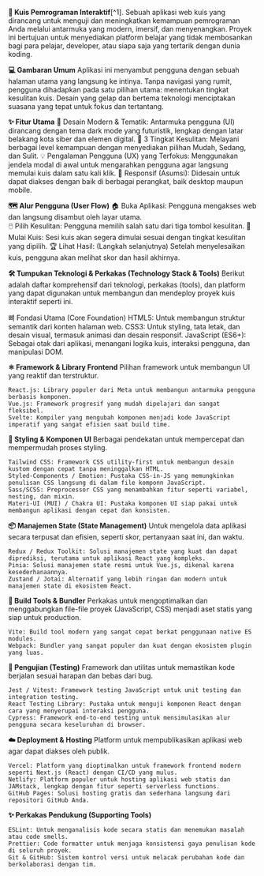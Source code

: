 **🚀 Kuis Pemrograman Interaktif**[^1].
    Sebuah aplikasi web kuis yang dirancang untuk menguji dan meningkatkan kemampuan pemrograman Anda melalui antarmuka yang modern, imersif, dan menyenangkan. Proyek ini         bertujuan untuk menyediakan platform belajar yang tidak membosankan bagi para pelajar, developer, atau siapa saja yang tertarik dengan dunia koding.

**💻 Gambaran Umum**
     Aplikasi ini menyambut pengguna dengan sebuah halaman utama yang langsung ke intinya. Tanpa navigasi yang rumit, pengguna dihadapkan pada satu pilihan utama:                 menentukan tingkat kesulitan kuis. Desain yang gelap dan bertema teknologi menciptakan suasana yang tepat untuk fokus dan tertantang.


**✨ Fitur Utama**
    🎨 Desain Modern & Tematik: Antarmuka pengguna (UI) dirancang dengan tema dark mode yang futuristik, lengkap dengan latar belakang kota siber dan elemen digital.
    🎯 3 Tingkat Kesulitan: Melayani berbagai level kemampuan dengan menyediakan pilihan Mudah, Sedang, dan Sulit.
    💡 Pengalaman Pengguna (UX) yang Terfokus: Menggunakan jendela modal di awal untuk mengarahkan pengguna agar langsung memulai kuis dalam satu kali klik.
    📱 Responsif (Asumsi): Didesain untuk dapat diakses dengan baik di berbagai perangkat, baik desktop maupun mobile.

  
**🗺️ Alur Pengguna (User Flow)**
    🏠 Buka Aplikasi: Pengguna mengakses web dan langsung disambut oleh layar utama.    
    🖱️ Pilih Kesulitan: Pengguna memilih salah satu dari tiga tombol kesulitan.
    🧠 Mulai Kuis: Sesi kuis akan segera dimulai sesuai dengan tingkat kesulitan yang dipilih.
    🏆 Lihat Hasil: (Langkah selanjutnya) Setelah menyelesaikan kuis, pengguna akan melihat skor dan hasil akhirnya.


**🛠️ Tumpukan Teknologi & Perkakas (Technology Stack & Tools)**
Berikut adalah daftar komprehensif dari teknologi, perkakas (tools), dan platform yang dapat digunakan untuk membangun dan mendeploy proyek kuis interaktif seperti ini.

뼈 Fondasi Utama (Core Foundation)
    HTML5: Untuk membangun struktur semantik dari konten halaman web.
    CSS3: Untuk styling, tata letak, dan desain visual, termasuk animasi dan desain responsif.
    JavaScript (ES6+): Sebagai otak dari aplikasi, menangani logika kuis, interaksi pengguna, dan manipulasi DOM.

    
**⚛️ Framework & Library Frontend**
    Pilihan framework untuk membangun UI yang reaktif dan terstruktur.

    React.js: Library populer dari Meta untuk membangun antarmuka pengguna berbasis komponen.
    Vue.js: Framework progresif yang mudah dipelajari dan sangat fleksibel.
    Svelte: Kompiler yang mengubah komponen menjadi kode JavaScript imperatif yang sangat efisien saat build time.


**🎨 Styling & Komponen UI**
    Berbagai pendekatan untuk mempercepat dan mempermudah proses styling.
    
    Tailwind CSS: Framework CSS utility-first untuk membangun desain kustom dengan cepat tanpa meninggalkan HTML.
    Styled-Components / Emotion: Pustaka CSS-in-JS yang memungkinkan penulisan CSS langsung di dalam file komponn JavaScript.
    Sass/SCSS: Preprocessor CSS yang menambahkan fitur seperti variabel, nesting, dan mixin.
    Materi-UI (MUI) / Chakra UI: Pustaka komponen UI siap pakai untuk membangun aplikasi dengan cepat dan konsisten.


**📦 Manajemen State (State Management)**
    Untuk mengelola data aplikasi secara terpusat dan efisien, seperti skor, pertanyaan saat ini, dan waktu.

    Redux / Redux Toolkit: Solusi manajemen state yang kuat dan dapat diprediksi, terutama untuk aplikasi React yang kompleks.
    Pinia: Solusi manajemen state resmi untuk Vue.js, dikenal karena kesederhanaannya.
    Zustand / Jotai: Alternatif yang lebih ringan dan modern untuk manajemen state di ekosistem React.


**🚀 Build Tools & Bundler**
    Perkakas untuk mengoptimalkan dan menggabungkan file-file proyek (JavaScript, CSS) menjadi aset statis yang siap untuk production.

    Vite: Build tool modern yang sangat cepat berkat penggunaan native ES modules.  
    Webpack: Bundler yang sangat populer dan kuat dengan ekosistem plugin yang luas.


**🧪 Pengujian (Testing)**
    Framework dan utilitas untuk memastikan kode berjalan sesuai harapan dan bebas dari bug.

    Jest / Vitest: Framework testing JavaScript untuk unit testing dan integration testing.
    React Testing Library: Pustaka untuk menguji komponen React dengan cara yang menyerupai interaksi pengguna.
    Cypress: Framework end-to-end testing untuk mensimulasikan alur pengguna secara keseluruhan di browser.


**☁️ Deployment & Hosting**
    Platform untuk mempublikasikan aplikasi web agar dapat diakses oleh publik.

    Vercel: Platform yang dioptimalkan untuk framework frontend modern seperti Next.js (React) dengan CI/CD yang mulus.
    Netlify: Platform populer untuk hosting aplikasi web statis dan JAMstack, lengkap dengan fitur seperti serverless functions.
    GitHub Pages: Solusi hosting gratis dan sederhana langsung dari repositori GitHub Anda.


**✨ Perkakas Pendukung (Supporting Tools)**

    ESLint: Untuk menganalisis kode secara statis dan menemukan masalah atau code smells.
    Prettier: Code formatter untuk menjaga konsistensi gaya penulisan kode di seluruh proyek.
    Git & GitHub: Sistem kontrol versi untuk melacak perubahan kode dan berkolaborasi dengan tim.
